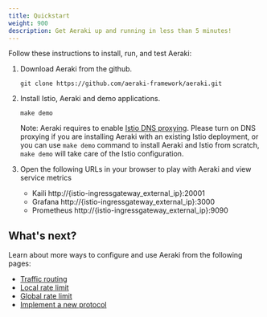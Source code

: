 ```yaml
---
title: Quickstart
weight: 900
description: Get Aeraki up and running in less than 5 minutes!
---
```


Follow these instructions to install, run, and test Aeraki:

 1. Download Aeraki from the github.

    ```console
    git clone https://github.com/aeraki-framework/aeraki.git
    ```

 2. Install Istio, Aeraki and demo applications.

    ```console
    make demo
    ```

    Note: Aeraki requires to enable [Istio DNS proxying](https://istio.io/latest/docs/ops/configuration/traffic-management/dns-proxy/). Please turn on DNS proxying if you are installing Aeraki with an existing Istio deployment, or you can use ```make demo``` command to install Aeraki and Istio from scratch, ```make demo``` will take care of the Istio configuration.

 3. Open the following URLs in your browser to play with Aeraki and view service metrics

     - Kaili http://{istio-ingressgateway_external_ip}:20001
     - Grafana http://{istio-ingressgateway_external_ip}:3000
     - Prometheus http://{istio-ingressgateway_external_ip}:9090


## What's next?

Learn about more ways to configure and use Aeraki from the following pages:

- [Traffic routing]() 
- [Local rate limit]()
- [Global rate limit]()
- [Implement a new protocol]()
